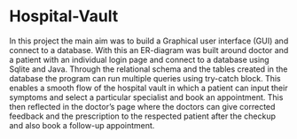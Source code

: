 # Hospital-Vault

In this project the main aim was to build a Graphical user interface (GUI) and connect to a database.
With this an ER-diagram was built around doctor and a patient with an individual login page and
connect to a database using Sqlite and Java. Through the relational schema and the tables created in
the database the program can run multiple queries using try-catch block. This enables a smooth flow
of the hospital vault in which a patient can input their symptoms and select a particular specialist and
book an appointment. This then reflected in the doctor’s page where the doctors can give corrected
feedback and the prescription to the respected patient after the checkup and also book a follow-up
appointment.
